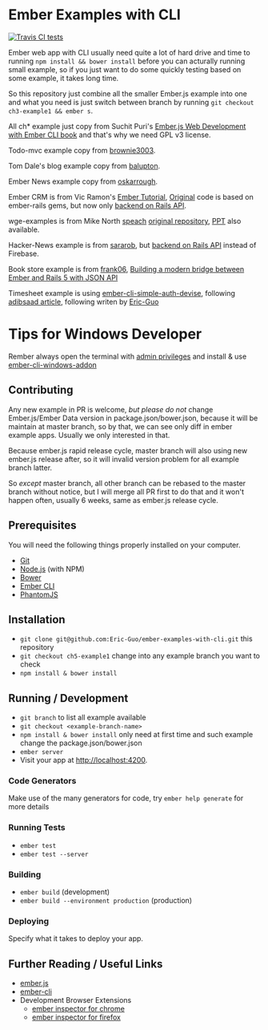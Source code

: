 # Ember Examples with CLI
[![Travis CI tests](https://travis-ci.org/Eric-Guo/ember-examples-with-cli.png)](https://travis-ci.org/Eric-Guo/ember-examples-with-cli)


Ember web app with CLI usually need quite a lot of hard drive and time to running `npm install && bower install` before you can acturally running small example, so if you just want to do some quickly testing based on some example, it takes long time.

So this repository just combine all the smaller Ember.js example into one and what you need is just switch between branch by running `git checkout ch3-example1 && ember s`.

All ch* example just copy from Suchit Puri's [Ember.js Web Development with Ember CLI book](https://www.packtpub.com/web-development/emberjs-web-development-ember-cli) and that's why we need GPL v3 license.

Todo-mvc example copy from [brownie3003](https://github.com/brownie3003/ember-cli-todo-mvc).

Tom Dale's blog example copy from [balupton](https://github.com/balupton/ember-cli-blog).

Ember News example copy from [oskarrough](https://github.com/oskarrough/ember-news).

Ember CRM is from Vic Ramon's [Ember Tutorial](http://ember.vicramon.com/), [Original](https://github.com/Eric-Guo/ember-crm-js) code is based on ember-rails gems, but now only [backend on Rails API](https://github.com/Eric-Guo/ember-crm-backend).

wge-examples is from Mike North [speach](http://confreaks.tv/videos/wickedgoodember2015-compose-all-the-things) [original repository](https://github.com/truenorth/wge-examples), [PPT](http://www.slideshare.net/mikelnorth/compose-all-the-things) also available.

Hacker-News example is from [sararob](https://github.com/sararob/emberfire-hn), but [backend on Rails API](https://github.com/Eric-Guo/ember-hacker-news-backend) instead of Firebase.

Book store example is from [frank06](https://github.com/frank06/bookstore-client), [Building a modern bridge between Ember and Rails 5 with JSON API](http://emberigniter.com/modern-bridge-ember-and-rails-5-with-json-api/)

Timesheet example is using [ember-cli-simple-auth-devise](https://npmjs.org/package/ember-cli-simple-auth-devise), following [adibsaad article](https://adibsaad.com/blog/setting-up-ember-cli-with-a-rails-back-end-and-token-authentication-authorization), following writen by [Eric-Guo](https://github.com/Eric-Guo)

# Tips for Windows Developer

Rember always open the terminal with [admin privileges](http://www.ember-cli.com/#windows) and install & use [ember-cli-windows-addon](https://github.com/felixrieseberg/ember-cli-windows)

## Contributing

Any new example in PR is welcome, *but please do not* change Ember.js/Ember Data version in package.json/bower.json, because it will be maintain at master branch, so by that, we can see only diff in ember example apps. Usually we only interested in that.

Because ember.js rapid release cycle, master branch will also using new ember.js release after, so it will invalid version problem for all example branch latter.

So *except* master branch, all other branch can be rebased to the master branch without notice, but I will merge all PR first to do that and it won't happen often, usually 6 weeks, same as ember.js release cycle.

## Prerequisites

You will need the following things properly installed on your computer.

* [Git](http://git-scm.com/)
* [Node.js](http://nodejs.org/) (with NPM)
* [Bower](http://bower.io/)
* [Ember CLI](http://www.ember-cli.com/)
* [PhantomJS](http://phantomjs.org/)

## Installation

* `git clone git@github.com:Eric-Guo/ember-examples-with-cli.git` this repository
* `git checkout ch5-example1` change into any example branch you want to check
* `npm install & bower install`

## Running / Development

* `git branch` to list all example available
* `git checkout <example-branch-name>`
* `npm install & bower install` only need at first time and such example change the package.json/bower.json
* `ember server`
* Visit your app at [http://localhost:4200](http://localhost:4200).

### Code Generators

Make use of the many generators for code, try `ember help generate` for more details

### Running Tests

* `ember test`
* `ember test --server`

### Building

* `ember build` (development)
* `ember build --environment production` (production)

### Deploying

Specify what it takes to deploy your app.

## Further Reading / Useful Links

* [ember.js](http://emberjs.com/)
* [ember-cli](http://www.ember-cli.com/)
* Development Browser Extensions
  * [ember inspector for chrome](https://chrome.google.com/webstore/detail/ember-inspector/bmdblncegkenkacieihfhpjfppoconhi)
  * [ember inspector for firefox](https://addons.mozilla.org/en-US/firefox/addon/ember-inspector/)

